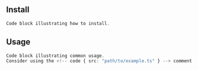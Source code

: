 <!-- header -->

## Install

```ts
Code block illustrating how to install.
```

## Usage

```ts
Code block illustrating common usage.
Consider using the <!-- code { src: "path/to/example.ts" } --> comment as well.
```

<!-- footer -->
